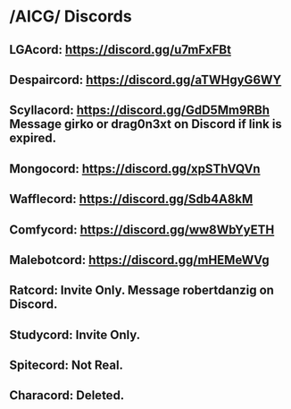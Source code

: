 # /AICG/ Discords

## LGAcord: https://discord.gg/u7mFxFBt

## Despaircord: https://discord.gg/aTWHgyG6WY

## Scyllacord: https://discord.gg/GdD5Mm9RBh  Message girko or drag0n3xt on Discord if link is expired.

## Mongocord: https://discord.gg/xpSThVQVn  

## Wafflecord: https://discord.gg/Sdb4A8kM

## Comfycord: https://discord.gg/ww8WbYyETH

## Malebotcord:  https://discord.gg/mHEMeWVg

## Ratcord: Invite Only. Message robertdanzig on Discord.

## Studycord: Invite Only. 

## Spitecord: Not Real.

## Characord: Deleted.
